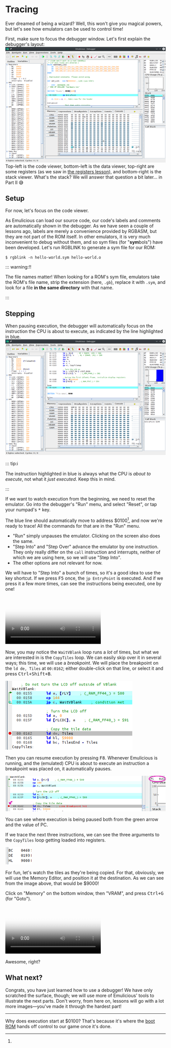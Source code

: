 # Tracing

Ever dreamed of being a wizard?
Well, this won't give you magical powers, but let's see how emulators can be used to control time!

First, make sure to focus the debugger window.
Let's first explain the debugger's layout:
![](../assets/img/debugger.png)
Top-left is the code viewer, bottom-left is the data viewer, top-right are some registers (as we saw in [the registers lesson](registers.html)), and bottom-right is the stack viewer.
What's the stack?
We will answer that question a bit later... in Part Ⅱ 😅

## Setup

For now, let's focus on the code viewer.

As Emulicious can load our source code, our code's labels and comments are automatically shown in the debugger.
As we have seen a couple of lessons ago, labels are merely a convenience provided by RGBASM, but they are not part of the ROM itself.
In other emulators, it is very much inconvenient to debug without them, and so sym files (for "**sym**bols") have been developed.
Let's run RGBLINK to generate a sym file for our ROM:

```console
$ rgblink -n hello-world.sym hello-world.o
```

::: warning:‼️

The file names matter!
When looking for a ROM's sym file, emulators take the ROM's file name, strip the extension (here, `.gb`), replace it with `.sym`, and look for a file **in the same directory** with that name.

:::

## Stepping

When pausing execution, the debugger will automatically focus on the instruction the CPU is about to execute, as indicated by the line highlighted in blue.
![Screenshot of the debugger showing that the highlighted line corresponds to PC](../assets/img/pc.png)

::: tip:ℹ️

The instruction highlighted in blue is always what the CPU is *about to execute*, not what it *just executed*. Keep this in mind.

:::

If we want to watch execution from the beginning, we need to reset the emulator.
Go into the debugger's "Run" menu, and select "Reset", or tap your numpad's <kbd><kbd>\*</kbd></kbd> key.

The blue line should automatically move to address $0100[^boot_addr], and now we're ready to trace!
All the commands for that are in the "Run" menu.

- "Run" simply unpauses the emulator. Clicking on the screen also does the same.
- "Step Into" and "Step Over" advance the emulator by one instruction.
They only really differ on the `call` instruction and interrupts, neither of which we are using here, so we will use "Step Into".
- The other options are not relevant for now.

We will have to "Step Into" a bunch of times, so it's a good idea to use the key shortcut.
If we press <kbd><kbd>F5</kbd></kbd> once, the `jp EntryPoint` is executed.
And if we press it a few more times, can see the instructions being executed, one by one!

<video controls poster="../assets/vid/reset_trace.poster.png">
  <source src="../assets/vid/reset_trace.webm" type="video/webm">
  <source src="../assets/vid/reset_trace.mp4" type="video/mp4">

  <img src="../assets/vid/reset_trace.gif" alt="Video demonstration in Emulicious">
</video>

Now, you may notice the `WaitVBlank` loop runs a *lot* of times, but what we are interested in is the `CopyTiles` loop.
We can easily skip over it in several ways; this time, we will use a *breakpoint*.
We will place the breakpoint on the `ld de, Tiles` at `00:0162`; either double-click on that line, or select it and press <kbd><kbd>Ctrl</kbd>+<kbd>Shift</kbd>+<kbd>B</kbd></kbd>.

![Debugger screenshot showcasing the breakpoint](../assets/img/breakpoint.png)

Then you can resume execution by pressing <kbd><kbd>F8</kbd></kbd>.
Whenever Emulicious is running, and the (emulated) CPU is about to execute an instruction a breakpoint was placed on, it automatically pauses.

![Debugger screenshot showcasing execution paused on the breakpoint](../assets/img/bkpt_pause.png)

You can see where execution is being paused both from the green arrow and the value of PC.

If we trace the next three instructions, we can see the three arguments to the `CopyTiles` loop getting loaded into registers.

![The state of some registers at the beginning of the CopyTiles loop](../assets/img/regs_copytiles.png)

For fun, let's watch the tiles as they're being copied.
For that, obviously, we will use the Memory Editor, and position it at the destination.
As we can see from the image above, that would be $9000!

Click on "Memory" on the bottom window, then "VRAM", and press <kbd><kbd>Ctrl</kbd>+<kbd>G</kbd></kbd> (for "Goto").

<video controls poster="../assets/vid/trace_copy.poster.png">
  <source src="../assets/vid/trace_copy.webm" type="video/webm">
  <source src="../assets/vid/trace_copy.mp4" type="video/mp4">

  <img src="../assets/vid/trace_copy.gif" alt="Video demonstration in Emulicious">
</video>

Awesome, right?

## What next?

Congrats, you have just learned how to use a debugger!
We have only scratched the surface, though; we will use more of Emulicious' tools to illustrate the next parts.
Don't worry, from here on, lessons will go with a lot more images—you've made it through the hardest part!

---

[^boot_addr]:
Why does execution start at $0100?
That's because it's where the [boot ROM](https://gbdev.io/pandocs/Power_Up_Sequence) hands off control to our game once it's done.
